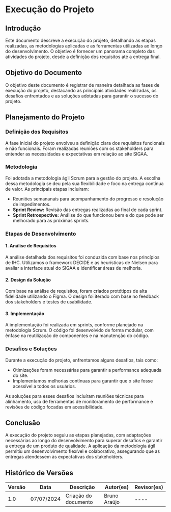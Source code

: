 # Execução do Projeto

## Introdução
Este documento descreve a execução do projeto, detalhando as etapas realizadas, as metodologias aplicadas e as ferramentas utilizadas ao longo do desenvolvimento. O objetivo é fornecer um panorama completo das atividades do projeto, desde a definição dos requisitos até a entrega final.

## Objetivo do Documento
O objetivo deste documento é registrar de maneira detalhada as fases de execução do projeto, destacando as principais atividades realizadas, os desafios enfrentados e as soluções adotadas para garantir o sucesso do projeto.

## Planejamento do Projeto

### Definição dos Requisitos
A fase inicial do projeto envolveu a definição clara dos requisitos funcionais e não funcionais. Foram realizadas reuniões com os stakeholders para entender as necessidades e expectativas em relação ao site SIGAA.

### Metodologia
Foi adotada a metodologia ágil Scrum para a gestão do projeto. A escolha dessa metodologia se deu pela sua flexibilidade e foco na entrega contínua de valor. As principais etapas incluíram:


-  Reuniões semananais para acompanhamento do progresso e resolução de impedimentos.
- **Sprint Review:** Revisão das entregas realizadas ao final de cada sprint.
- **Sprint Retrospective:** Análise do que funcionou bem e do que pode ser melhorado para as próximas sprints.

### Etapas de Desenvolvimento

#### 1. Análise de Requisitos
A análise detalhada dos requisitos foi conduzida com base nos princípios de IHC. Utilizamos o framework DECIDE e as heurísticas de Nielsen para avaliar a interface atual do SIGAA e identificar áreas de melhoria.

#### 2. Design da Solução
Com base na análise de requisitos, foram criados protótipos de alta fidelidade utilizando o Figma. O design foi iterado com base no feedback dos stakeholders e testes de usabilidade.

#### 3. Implementação
A implementação foi realizada em sprints, conforme planejado na metodologia Scrum. O código foi desenvolvido de forma modular, com ênfase na reutilização de componentes e na manutenção do código.

### Desafios e Soluções
Durante a execução do projeto, enfrentamos alguns desafios, tais como:

- Otimizações foram necessárias para garantir a performance adequada do site.
- Implementamos melhorias contínuas para garantir que o site fosse acessível a todos os usuários.

As soluções para esses desafios incluíram reuniões técnicas para alinhamento, uso de ferramentas de monitoramento de performance e revisões de código focadas em acessibilidade.

## Conclusão
A execução do projeto seguiu as etapas planejadas, com adaptações necessárias ao longo do desenvolvimento para superar desafios e garantir a entrega de um produto de qualidade. A aplicação da metodologia ágil permitiu um desenvolvimento flexível e colaborativo, assegurando que as entregas atendessem às expectativas dos stakeholders.

## Histórico de Versões

Versão  |   Data   | Descrição | Autor(es) | Revisor(es)
--------- | ------ | ------ | ---------- | ----------
1.0 | 07/07/2024 | Criação do documento | Bruno Araújo| ---- |

